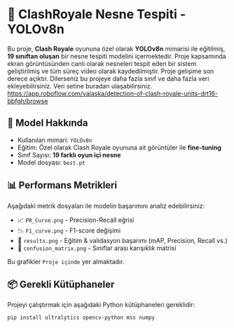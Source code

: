 # 🏹 ClashRoyale Nesne Tespiti - YOLOv8n

Bu proje, **Clash Royale** oyununa özel olarak **YOLOv8n** mimarisi ile eğitilmiş, **19 sınıftan oluşan** bir nesne tespiti modelini içermektedir. Proje kapsamında ekran görüntüsünden canlı olarak nesneleri tespit eden bir sistem geliştirilmiş ve tüm süreç video olarak kaydedilmiştir. Proje gelişime son derece açıktır. Dilerseniz bu projeye daha fazla sınıf ve daha fazla veri ekleyebilirsiniz. Veri setine buradan ulaşabilirsiniz. https://app.roboflow.com/valaska/detection-of-clash-royale-units-drt16-bbfgh/browse

## 🧠 Model Hakkında

- Kullanılan mimari: `YOLOv8n`
- Eğitim: Özel olarak Clash Royale oyununa ait görüntüler ile **fine-tuning**
- Sınıf Sayısı: **19 farklı oyun içi nesne**
- Model dosyası: `best.pt`

## 📊 Performans Metrikleri

Aşağıdaki metrik dosyaları ile modelin başarımını analiz edebilirsiniz:

- 📈 `PR_Curve.png` - Precision-Recall eğrisi
- 📉 `F1_curve.png` - F1-score değişimi
- 🧾 `results.png` - Eğitim & validasyon başarımı (mAP, Precision, Recall vs.)
- 🔀 `confusion_matrix.png` - Sınıflar arası karışıklık matrisi

Bu grafikler `Proje içinde` yer almaktadır.

## 📦 Gerekli Kütüphaneler

Projeyi çalıştırmak için aşağıdaki Python kütüphaneleri gereklidir:

```bash
pip install ultralytics opencv-python mss numpy
